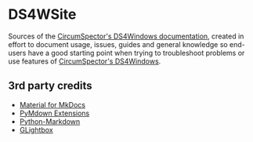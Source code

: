 # DS4WSite

Sources of the [CircumSpector's DS4Windows documentation](https://docs.ds4windows.app), created in effort to document usage, issues, guides and general knowledge so end-users have a good starting point when trying to troubleshoot problems or use features of [CircumSpector's DS4Windows](https://github.com/CircumSpector/DS4Windows).

## 3rd party credits

- [Material for MkDocs](https://squidfunk.github.io/mkdocs-material/)
- [PyMdown Extensions](https://facelessuser.github.io/pymdown-extensions/extensions/arithmatex/)
- [Python-Markdown](https://python-markdown.github.io/)
- [GLightbox](https://github.com/biati-digital/glightbox)
